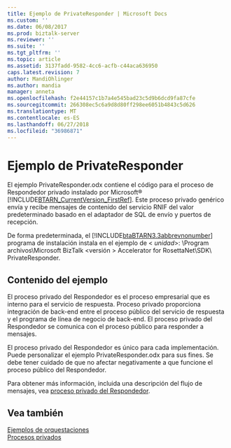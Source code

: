 ```yaml
---
title: Ejemplo de PrivateResponder | Microsoft Docs
ms.custom: ''
ms.date: 06/08/2017
ms.prod: biztalk-server
ms.reviewer: ''
ms.suite: ''
ms.tgt_pltfrm: ''
ms.topic: article
ms.assetid: 3137fadd-9582-4cc6-acfb-c44aca636950
caps.latest.revision: 7
author: MandiOhlinger
ms.author: mandia
manager: anneta
ms.openlocfilehash: f2e44157c1b7a4e545bad23c5d9b6dcd9fa87cfe
ms.sourcegitcommit: 266308ec5c6a9d8d80ff298ee6051b4843c5d626
ms.translationtype: MT
ms.contentlocale: es-ES
ms.lasthandoff: 06/27/2018
ms.locfileid: "36986871"
---
```

# <a name="privateresponder-sample"></a>Ejemplo de PrivateResponder
El ejemplo PrivateResponder.odx contiene el código para el proceso de Respondedor privado instalado por Microsoft® [!INCLUDE[BTARN_CurrentVersion_FirstRef](../../includes/btarn-currentversion-firstref-md.md)]. Este proceso privado genérico envía y recibe mensajes de contenido del servicio RNIF del valor predeterminado basado en el adaptador de SQL de envío y puertos de recepción.  
  
 De forma predeterminada, el [!INCLUDE[btaBTARN3.3abbrevnonumber](../../includes/btabtarn3-3abbrevnonumber-md.md)] programa de instalación instala en el ejemplo de \< *unidad*>: \Program archivos\\Microsoft BizTalk \<versión > Accelerator for RosettaNet\SDK\ PrivateResponder.  
  
## <a name="sample-contents"></a>Contenido del ejemplo  
 El proceso privado del Respondedor es el proceso empresarial que es interno para el servicio de respuesta. Proceso privado proporciona integración de back-end entre el proceso público del servicio de respuesta y el programa de línea de negocio de back-end. El proceso privado del Respondedor se comunica con el proceso público para responder a mensajes.  
  
 El proceso privado del Respondedor es único para cada implementación. Puede personalizar el ejemplo PrivateResponder.odx para sus fines. Se debe tener cuidado de que no afectar negativamente a que funcione el proceso público del Respondedor.  
  
 Para obtener más información, incluida una descripción del flujo de mensajes, vea [proceso privado del Respondedor](../../adapters-and-accelerators/accelerator-rosettanet/responder-private-process.md).  
  
## <a name="see-also"></a>Vea también  
 [Ejemplos de orquestaciones](../../adapters-and-accelerators/accelerator-rosettanet/orchestration-samples.md)   
 [Procesos privados](../../adapters-and-accelerators/accelerator-rosettanet/private-processes.md)